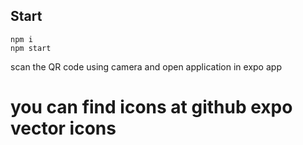 ## Start

```
npm i
npm start
```

scan the QR code using camera and open application in expo app

# you can find icons at github expo vector icons
